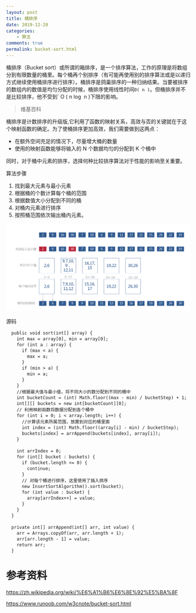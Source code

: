 ```yaml
---
layout: post
title: 桶排序
date: 2019-12-20
categories:
    - 算法
comments: true
permalink: bucket-sort.html
---
```


桶排序（Bucket sort）或所谓的箱排序，是一个排序算法，工作的原理是将数组分到有限数量的桶里。每个桶再个别排序（有可能再使用别的排序算法或是以递归方式继续使用桶排序进行排序）。桶排序是鸽巢排序的一种归纳结果。当要被排序的数组内的数值是均匀分配的时候，桶排序使用线性时间`O( n )`。但桶排序并不是比较排序，他不受到` O ( n log ⁡ n )下限的影响。 

> 维基百科

桶排序是计数排序的升级版,它利用了函数的映射关系，高效与否的关键就在于这个映射函数的确定。为了使桶排序更加高效，我们需要做到这两点：

- 在额外空间充足的情况下，尽量增大桶的数量
- 使用的映射函数能够将输入的 N 个数据均匀的分配到 K 个桶中

同时，对于桶中元素的排序，选择何种比较排序算法对于性能的影响至关重要。

算法步骤

1. 找到最大元素与最小元素
2. 根据桶的个数计算每个桶的范围
3. 根据数值大小分配到不同的桶
4. 对桶内元素进行排序
5. 按照桶范围依次输出桶内元素。

![](/assets/images/posts/sorting-algorithm/bucket-sort-1.png)

源码

```
  public void sort(int[] array) {
    int max = array[0], min = array[0];
    for (int a : array) {
      if (max < a) {
        max = a;
      }
      if (min > a) {
        min = a;
      }
    }
    //根据最大值与最小值，将不同大小的数分配到不同的桶中
    int bucketCount = (int) Math.floor((max - min) / bucketStep) + 1;
    int[][] buckets = new int[bucketCount][0];
    // 利用映射函数将数据分配到各个桶中
    for (int i = 0; i < array.length; i++) {
      //计算该元素所属范围，放置到对应的桶里面
      int index = (int) Math.floor((array[i] - min) / bucketStep);
      buckets[index] = arrAppend(buckets[index], array[i]);
    }

    int arrIndex = 0;
    for (int[] bucket : buckets) {
      if (bucket.length <= 0) {
        continue;
      }
      // 对每个桶进行排序，这里使用了插入排序
      new InsertSortAlgorithm().sort(bucket);
      for (int value : bucket) {
        array[arrIndex++] = value;
      }
    }
  }

  private int[] arrAppend(int[] arr, int value) {
    arr = Arrays.copyOf(arr, arr.length + 1);
    arr[arr.length - 1] = value;
    return arr;
  }
```



# 参考资料

https://zh.wikipedia.org/wiki/%E6%A1%B6%E6%8E%92%E5%BA%8F

https://www.runoob.com/w3cnote/bucket-sort.html
